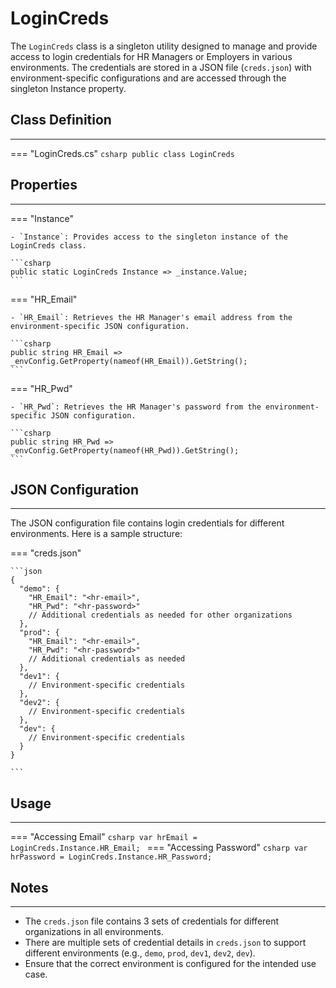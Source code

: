 # LoginCreds

The `LoginCreds` class is a singleton utility designed to manage and provide access to login credentials for HR Managers or Employers in various environments. The credentials are stored in a JSON file (`creds.json`) with environment-specific configurations and are accessed through the singleton Instance property.

## **Class Definition**

---

=== "LoginCreds.cs"
    ```csharp
    public class LoginCreds
    ```

## **Properties**

---

=== "Instance"

    - `Instance`: Provides access to the singleton instance of the LoginCreds class.
    
    ```csharp
    public static LoginCreds Instance => _instance.Value;
    ```

=== "HR_Email"

    - `HR_Email`: Retrieves the HR Manager's email address from the environment-specific JSON configuration.

    ```csharp
    public string HR_Email => _envConfig.GetProperty(nameof(HR_Email)).GetString();
    ```

=== "HR_Pwd"

    - `HR_Pwd`: Retrieves the HR Manager's password from the environment-specific JSON configuration.

    ```csharp
    public string HR_Pwd => _envConfig.GetProperty(nameof(HR_Pwd)).GetString();
	```

## **JSON Configuration**

---

The JSON configuration file contains login credentials for different environments. Here is a sample structure:

=== "creds.json"

    ```json
    {
      "demo": {
        "HR_Email": "<hr-email>",
        "HR_Pwd": "<hr-password>"
        // Additional credentials as needed for other organizations
      },
      "prod": {
        "HR_Email": "<hr-email>",
        "HR_Pwd": "<hr-password>"
        // Additional credentials as needed
      },
      "dev1": {
        // Environment-specific credentials
      },
      "dev2": {
        // Environment-specific credentials
      },
      "dev": {
        // Environment-specific credentials
      }
    }

    ```
    
## **Usage**

---

=== "Accessing Email"
	```csharp
	var hrEmail = LoginCreds.Instance.HR_Email;
	```
=== "Accessing Password"
	```csharp
	var hrPassword = LoginCreds.Instance.HR_Password;
	```

## **Notes**

---

   - The `creds.json` file contains 3 sets of credentials for different organizations in all environments.
   - There are multiple sets of credential details in `creds.json` to support different environments (e.g., `demo`, `prod`, `dev1`, `dev2`, `dev`).
   - Ensure that the correct environment is configured for the intended use case.
